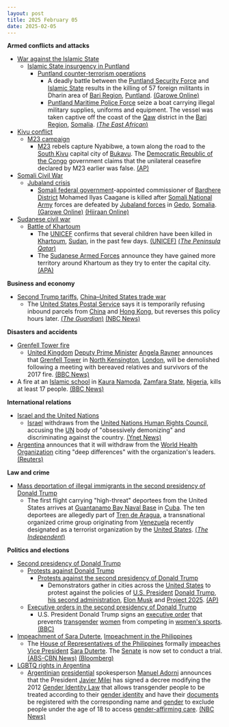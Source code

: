 ```yaml
---
layout: post
title: 2025 February 05
date: 2025-02-05
---
```



**Armed conflicts and attacks**

* [War against the Islamic State](https://en.wikipedia.org/wiki/War_against_the_Islamic_State "War against the Islamic State")
  + [Islamic State insurgency in Puntland](https://en.wikipedia.org/wiki/Islamic_State_insurgency_in_Puntland "Islamic State insurgency in Puntland")
    - [Puntland counter-terrorism operations](https://en.wikipedia.org/wiki/Puntland_counter-terrorism_operations "Puntland counter-terrorism operations")
      * A deadly battle between the [Puntland Security Force](https://en.wikipedia.org/wiki/Puntland_Security_Force "Puntland Security Force") and [Islamic State](https://en.wikipedia.org/wiki/Islamic_State_%E2%80%93_Somalia_Province "Islamic State – Somalia Province") results in the killing of 57 foreign militants in Dharin area of [Bari Region](https://en.wikipedia.org/wiki/Bari_Region "Bari Region"), [Puntland](https://en.wikipedia.org/wiki/Puntland "Puntland"). [(Garowe Online)](https://garoweonline.com/en/news/puntland/somalia-puntland-forces-kill-57-isis-militants-mostly-foreigners)
      * [Puntland Maritime Police Force](https://en.wikipedia.org/wiki/Puntland_Maritime_Police_Force "Puntland Maritime Police Force") seize a boat carrying illegal military supplies, uniforms and equipment. The vessel was taken captive off the coast of the [Qaw](https://en.wikipedia.org/wiki/Qaw "Qaw") district in the [Bari Region](https://en.wikipedia.org/wiki/Bari_Region "Bari Region"), [Somalia](https://en.wikipedia.org/wiki/Somalia "Somalia"). [(*The East African*)](https://www.theeastafrican.co.ke/tea/news/east-africa/puntland-forces-seize-boat-carrying-illegal-weapons-4913972)
* [Kivu conflict](https://en.wikipedia.org/wiki/Kivu_conflict "Kivu conflict")
  + [M23 campaign](https://en.wikipedia.org/wiki/M23_campaign_%282022%E2%80%93present%29 "M23 campaign (2022–present)")
    - [M23](https://en.wikipedia.org/wiki/March_23_Movement "March 23 Movement") rebels capture Nyabibwe, a town along the road to the [South Kivu](https://en.wikipedia.org/wiki/South_Kivu "South Kivu") capital city of [Bukavu](https://en.wikipedia.org/wiki/Bukavu "Bukavu"). The [Democratic Republic of the Congo](https://en.wikipedia.org/wiki/Democratic_Republic_of_the_Congo "Democratic Republic of the Congo") government claims that the unilateral ceasefire declared by M23 earlier was false. [(AP)](https://apnews.com/article/congo-goma-m23-bukavu-rwanda-871a8bcd404f6579cb83f04f04338a7b)
* [Somali Civil War](https://en.wikipedia.org/wiki/Somali_Civil_War_%282009%E2%80%93present%29 "Somali Civil War (2009–present)")
  + [Jubaland crisis](https://en.wikipedia.org/wiki/Jubaland_crisis "Jubaland crisis")
    - [Somali federal government](https://en.wikipedia.org/wiki/Somali_federal_government "Somali federal government")-appointed commissioner of [Bardhere District](https://en.wikipedia.org/wiki/Bardhere_District "Bardhere District") Mohamed Ilyas Caagane is killed after [Somali National Army](https://en.wikipedia.org/wiki/Somali_National_Army "Somali National Army") forces are defeated by [Jubaland forces](https://en.wikipedia.org/wiki/Jubaland_Dervish_Force "Jubaland Dervish Force") in [Gedo](https://en.wikipedia.org/wiki/Gedo "Gedo"), [Somalia](https://en.wikipedia.org/wiki/Somalia "Somalia"). [(Garowe Online)](https://garoweonline.com/en/news/somalia/deadly-clashes-in-somalia-s-bardhere-claim-lives-of-key-officials) [(Hiiraan Online)](https://www.hiiraan.com/news4/2025/Feb/200109/jubbaland_forces_retake_bardhere_district_headquarters_after_federal_troops_withdraw.aspx)
* [Sudanese civil war](https://en.wikipedia.org/wiki/Sudanese_civil_war_%282023-present%29 "Sudanese civil war (2023-present)")
  + [Battle of Khartoum](https://en.wikipedia.org/wiki/Battle_of_Khartoum_%282023-present%29 "Battle of Khartoum (2023-present)")
    - The [UNICEF](https://en.wikipedia.org/wiki/UNICEF "UNICEF") confirms that several children have been killed in [Khartoum](https://en.wikipedia.org/wiki/Khartoum "Khartoum"), [Sudan](https://en.wikipedia.org/wiki/Sudan "Sudan"), in the past few days. [(UNICEF)](https://www.unicef.org/press-releases/least-40-children-reportedly-killed-three-days-across-sudan) [(*The Peninsula Qatar*)](https://m.thepeninsulaqatar.com/article/05/02/2025/at-least-40-children-killed-in-sudan-over-three-days-unicef)
    - The [Sudanese Armed Forces](https://en.wikipedia.org/wiki/Sudanese_Armed_Forces "Sudanese Armed Forces") announce they have gained more territory around Khartoum as they try to enter the capital city. [(APA)](https://en.apa.az/africa/sudanese-army-announces-significant-gains-in-khartoum-paramilitary-denies-459905)

**Business and economy**

* [Second Trump tariffs](https://en.wikipedia.org/wiki/Second_Trump_tariffs "Second Trump tariffs"), [China–United States trade war](https://en.wikipedia.org/wiki/China%E2%80%93United_States_trade_war "China–United States trade war")
  + The [United States Postal Service](https://en.wikipedia.org/wiki/United_States_Postal_Service "United States Postal Service") says it is temporarily refusing inbound parcels from [China](https://en.wikipedia.org/wiki/China "China") and [Hong Kong](https://en.wikipedia.org/wiki/Hong_Kong "Hong Kong"), but reverses this policy hours later. [(*The Guardian*)](https://www.theguardian.com/us-news/2025/feb/05/trump-in-no-rush-to-speak-with-xi-after-chinas-retaliatory-tariffs) [(NBC News)](https://www.nbcnews.com/business/business-news/usps-resume-accepting-china-shipments-after-initial-pause-rcna190766)

**Disasters and accidents**

* [Grenfell Tower fire](https://en.wikipedia.org/wiki/Grenfell_Tower_fire "Grenfell Tower fire")
  + [United Kingdom](https://en.wikipedia.org/wiki/United_Kingdom "United Kingdom") [Deputy Prime Minister](https://en.wikipedia.org/wiki/Deputy_Prime_Minister_of_the_United_Kingdom "Deputy Prime Minister of the United Kingdom") [Angela Rayner](https://en.wikipedia.org/wiki/Angela_Rayner "Angela Rayner") announces that [Grenfell Tower](https://en.wikipedia.org/wiki/Grenfell_Tower "Grenfell Tower") in [North Kensington](https://en.wikipedia.org/wiki/North_Kensington "North Kensington"), [London](https://en.wikipedia.org/wiki/London "London"), will be demolished following a meeting with bereaved relatives and survivors of the 2017 fire. [(BBC News)](https://www.bbc.co.uk/news/articles/cq5g99xy979o)
* A fire at an [Islamic school](https://en.wikipedia.org/wiki/Madrasa "Madrasa") in [Kaura Namoda](https://en.wikipedia.org/wiki/Kaura_Namoda "Kaura Namoda"), [Zamfara State](https://en.wikipedia.org/wiki/Zamfara_State "Zamfara State"), [Nigeria](https://en.wikipedia.org/wiki/Nigeria "Nigeria"), kills at least 17 people. [(BBC News)](https://www.bbc.co.uk/news/articles/cd7dj4vvzlqo)

**International relations**

* [Israel and the United Nations](https://en.wikipedia.org/wiki/Israel_and_the_United_Nations "Israel and the United Nations")
  + [Israel](https://en.wikipedia.org/wiki/Israel "Israel") withdraws from the [United Nations Human Rights Council](https://en.wikipedia.org/wiki/United_Nations_Human_Rights_Council "United Nations Human Rights Council"), accusing the [UN](https://en.wikipedia.org/wiki/United_Nations "United Nations") body of "obsessively demonizing" and discriminating against the country. [(Ynet News)](https://www.ynetnews.com/article/bkog7qwk1e)
* [Argentina](https://en.wikipedia.org/wiki/Argentina "Argentina") announces that it will withdraw from the [World Health Organization](https://en.wikipedia.org/wiki/World_Health_Organization "World Health Organization") citing "deep differences" with the organization's leaders. [(Reuters)](https://www.reuters.com/world/americas/argentina-withdraw-world-health-organization-after-trump-exit-2025-02-05/)

**Law and crime**

* [Mass deportation of illegal immigrants in the second presidency of Donald Trump](https://en.wikipedia.org/wiki/Mass_deportation_of_illegal_immigrants_in_the_second_presidency_of_Donald_Trump "Mass deportation of illegal immigrants in the second presidency of Donald Trump")
  + The first flight carrying "high-threat" deportees from the United States arrives at [Guantanamo Bay Naval Base](https://en.wikipedia.org/wiki/Guantanamo_Bay_Naval_Base "Guantanamo Bay Naval Base") in [Cuba](https://en.wikipedia.org/wiki/Cuba "Cuba"). The ten deportees are allegedly part of [Tren de Aragua](https://en.wikipedia.org/wiki/Tren_de_Aragua "Tren de Aragua"), a transnational organized crime group originating from [Venezuela](https://en.wikipedia.org/wiki/Venezuela "Venezuela") recently designated as a terrorist organization by the [United States](https://en.wikipedia.org/wiki/United_States "United States"). [(*The Independent*)](https://www.independent.co.uk/tv/guantanamo-trump-hesgeth-deport-illegal-cuba-b2693818.html)

**Politics and elections**

* [Second presidency of Donald Trump](https://en.wikipedia.org/wiki/Second_presidency_of_Donald_Trump "Second presidency of Donald Trump")
  + [Protests against Donald Trump](https://en.wikipedia.org/wiki/Protests_against_Donald_Trump "Protests against Donald Trump")
    - [Protests against the second presidency of Donald Trump](https://en.wikipedia.org/wiki/Protests_against_the_second_presidency_of_Donald_Trump "Protests against the second presidency of Donald Trump")
      * Demonstrators gather in cities across the [United States](https://en.wikipedia.org/wiki/United_States "United States") to protest against the policies of [U.S. President](https://en.wikipedia.org/wiki/President_of_the_United_States "President of the United States") [Donald Trump](https://en.wikipedia.org/wiki/Donald_Trump "Donald Trump"), [his second administration](https://en.wikipedia.org/wiki/Second_presidency_of_Donald_Trump "Second presidency of Donald Trump"), [Elon Musk](https://en.wikipedia.org/wiki/Elon_Musk "Elon Musk") and [Project 2025](https://en.wikipedia.org/wiki/Project_2025 "Project 2025"). [(AP)](https://apnews.com/article/50501-protests-project-2025-trump-state-capitols-ddd341171a54ba9b498cbfe7530e18ab)
  + [Executive orders in the second presidency of Donald Trump](https://en.wikipedia.org/wiki/List_of_executive_orders_in_the_second_presidency_of_Donald_Trump "List of executive orders in the second presidency of Donald Trump")
    - U.S. President Donald Trump signs an [executive order](https://en.wikipedia.org/wiki/Keeping_Men_Out_of_Women%27s_Sports "Keeping Men Out of Women's Sports") that prevents [transgender](https://en.wikipedia.org/wiki/Transgender "Transgender") [women](https://en.wikipedia.org/wiki/Trans_woman "Trans woman") from competing in [women's sports](https://en.wikipedia.org/wiki/Women%27s_sports "Women's sports"). [(BBC)](https://www.bbc.com/news/articles/c20g85k3z35o)
* [Impeachment of Sara Duterte](https://en.wikipedia.org/wiki/Impeachment_of_Sara_Duterte "Impeachment of Sara Duterte"), [Impeachment in the Philippines](https://en.wikipedia.org/wiki/Impeachment_in_the_Philippines "Impeachment in the Philippines")
  + The [House of Representatives of the Philippines](https://en.wikipedia.org/wiki/House_of_Representatives_of_the_Philippines "House of Representatives of the Philippines") formally [impeaches](https://en.wikipedia.org/wiki/Impeachment "Impeachment") [Vice President](https://en.wikipedia.org/wiki/Vice_President_of_the_Philippines "Vice President of the Philippines") [Sara Duterte](https://en.wikipedia.org/wiki/Sara_Duterte "Sara Duterte"). The [Senate](https://en.wikipedia.org/wiki/Senate_of_the_Philippines "Senate of the Philippines") is now set to conduct a trial. [(ABS-CBN News)](https://www.abs-cbn.com/news/nation/2025/2/5/house-impeaches-vp-sara-duterte-1551) [(Bloomberg)](https://www.bloomberg.com/news/articles/2025-02-05/philippines-house-of-representatives-impeaches-vp-sara-duterte)
* [LGBTQ rights in Argentina](https://en.wikipedia.org/wiki/LGBTQ_rights_in_Argentina "LGBTQ rights in Argentina")
  + [Argentinian](https://en.wikipedia.org/wiki/Argentina "Argentina") [presidential](https://en.wikipedia.org/wiki/President_of_Argentina "President of Argentina") spokesperson [Manuel Adorni](https://en.wikipedia.org/wiki/Manuel_Adorni "Manuel Adorni") announces that the President [Javier Milei](https://en.wikipedia.org/wiki/Javier_Milei "Javier Milei") has signed a decree modifying the 2012 [Gender Identity Law](https://en.wikipedia.org/wiki/Gender_Identity_Law_%28Argentina%29 "Gender Identity Law (Argentina)") that allows transgender people to be treated according to their [gender identity](https://en.wikipedia.org/wiki/Gender_identity "Gender identity") and have their [documents](https://en.wikipedia.org/wiki/Identity_document "Identity document") be registered with the corresponding name and [gender](https://en.wikipedia.org/wiki/Gender "Gender") to exclude people under the age of 18 to access [gender-affirming care](https://en.wikipedia.org/wiki/Transgender_health_care "Transgender health care"). [(NBC News)](https://www.nbcnews.com/news/world/argentinas-president-bans-gender-affirming-care-anyone-18-rcna190924)
